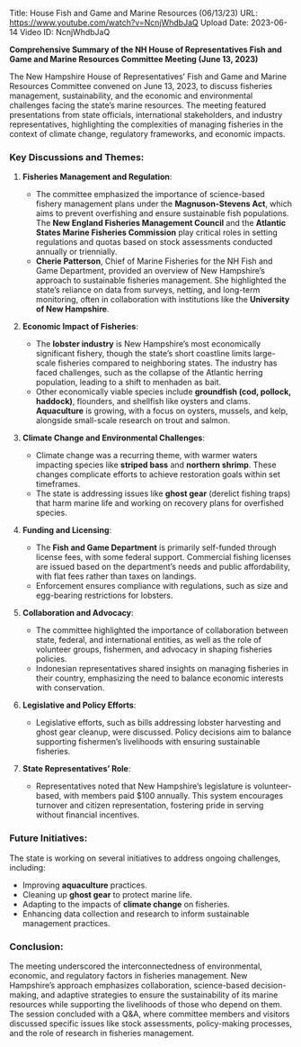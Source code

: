 Title: House Fish and Game and Marine Resources (06/13/23)
URL: https://www.youtube.com/watch?v=NcnjWhdbJaQ
Upload Date: 2023-06-14
Video ID: NcnjWhdbJaQ

**Comprehensive Summary of the NH House of Representatives Fish and Game and Marine Resources Committee Meeting (June 13, 2023)**

The New Hampshire House of Representatives’ Fish and Game and Marine Resources Committee convened on June 13, 2023, to discuss fisheries management, sustainability, and the economic and environmental challenges facing the state’s marine resources. The meeting featured presentations from state officials, international stakeholders, and industry representatives, highlighting the complexities of managing fisheries in the context of climate change, regulatory frameworks, and economic impacts.

### Key Discussions and Themes:

1. **Fisheries Management and Regulation**:
   - The committee emphasized the importance of science-based fishery management plans under the **Magnuson-Stevens Act**, which aims to prevent overfishing and ensure sustainable fish populations. The **New England Fisheries Management Council** and the **Atlantic States Marine Fisheries Commission** play critical roles in setting regulations and quotas based on stock assessments conducted annually or triennially.
   - **Cherie Patterson**, Chief of Marine Fisheries for the NH Fish and Game Department, provided an overview of New Hampshire’s approach to sustainable fisheries management. She highlighted the state’s reliance on data from surveys, netting, and long-term monitoring, often in collaboration with institutions like the **University of New Hampshire**.

2. **Economic Impact of Fisheries**:
   - The **lobster industry** is New Hampshire’s most economically significant fishery, though the state’s short coastline limits large-scale fisheries compared to neighboring states. The industry has faced challenges, such as the collapse of the Atlantic herring population, leading to a shift to menhaden as bait.
   - Other economically viable species include **groundfish (cod, pollock, haddock)**, flounders, and shellfish like oysters and clams. **Aquaculture** is growing, with a focus on oysters, mussels, and kelp, alongside small-scale research on trout and salmon.

3. **Climate Change and Environmental Challenges**:
   - Climate change was a recurring theme, with warmer waters impacting species like **striped bass** and **northern shrimp**. These changes complicate efforts to achieve restoration goals within set timeframes.
   - The state is addressing issues like **ghost gear** (derelict fishing traps) that harm marine life and working on recovery plans for overfished species.

4. **Funding and Licensing**:
   - The **Fish and Game Department** is primarily self-funded through license fees, with some federal support. Commercial fishing licenses are issued based on the department’s needs and public affordability, with flat fees rather than taxes on landings.
   - Enforcement ensures compliance with regulations, such as size and egg-bearing restrictions for lobsters.

5. **Collaboration and Advocacy**:
   - The committee highlighted the importance of collaboration between state, federal, and international entities, as well as the role of volunteer groups, fishermen, and advocacy in shaping fisheries policies.
   - Indonesian representatives shared insights on managing fisheries in their country, emphasizing the need to balance economic interests with conservation.

6. **Legislative and Policy Efforts**:
   - Legislative efforts, such as bills addressing lobster harvesting and ghost gear cleanup, were discussed. Policy decisions aim to balance supporting fishermen’s livelihoods with ensuring sustainable fisheries.

7. **State Representatives’ Role**:
   - Representatives noted that New Hampshire’s legislature is volunteer-based, with members paid $100 annually. This system encourages turnover and citizen representation, fostering pride in serving without financial incentives.

### Future Initiatives:
The state is working on several initiatives to address ongoing challenges, including:
- Improving **aquaculture** practices.
- Cleaning up **ghost gear** to protect marine life.
- Adapting to the impacts of **climate change** on fisheries.
- Enhancing data collection and research to inform sustainable management practices.

### Conclusion:
The meeting underscored the interconnectedness of environmental, economic, and regulatory factors in fisheries management. New Hampshire’s approach emphasizes collaboration, science-based decision-making, and adaptive strategies to ensure the sustainability of its marine resources while supporting the livelihoods of those who depend on them. The session concluded with a Q&A, where committee members and visitors discussed specific issues like stock assessments, policy-making processes, and the role of research in fisheries management.